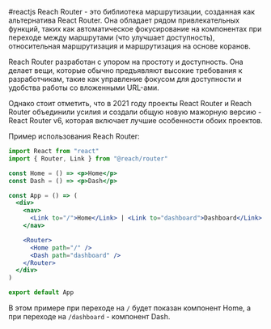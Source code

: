#reactjs 
Reach Router - это библиотека маршрутизации, созданная как альтернатива React Router. Она обладает рядом привлекательных функций, таких как автоматическое фокусирование на компонентах при переходе между маршрутами (что улучшает доступность), относительная маршрутизация и маршрутизация на основе коранов.

Reach Router разработан с упором на простоту и доступность. Она делает вещи, которые обычно предъявляют высокие требования к разработчикам, такие как управление фокусом для доступности и удобства работы со вложенными URL-ами.

Однако стоит отметить, что в 2021 году проекты React Router и Reach Router объединили усилия и создали общую новую мажорную версию - React Router v6, которая включает лучшие особенности обоих проектов.

Пример использования Reach Router:

```jsx
import React from "react"
import { Router, Link } from "@reach/router"

const Home = () => <p>Home</p>
const Dash = () => <p>Dash</p>

const App = () => (
  <div>
    <nav>
      <Link to="/">Home</Link> | <Link to="dashboard">Dashboard</Link>
    </nav>

    <Router>
      <Home path="/" />
      <Dash path="dashboard" /> 
    </Router>
  </div>
)

export default App
```
В этом примере при переходе на `/` будет показан компонент Home, а при переходе на `/dashboard` - компонент Dash.